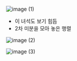 ![image (1)](https://github.com/user-attachments/assets/529beee0-66eb-4148-a55d-8518d5ef923c)

- 이 녀석도 보기 힘듬
- 2차 미분을 모아 놓은 행렬

![image (2)](https://github.com/user-attachments/assets/0d8f2680-a9a5-4ea1-8566-0e6455ddec43)

![image (3)](https://github.com/user-attachments/assets/2d05897c-99bb-4c43-8bbc-14e5ba9f49e5)
